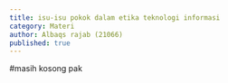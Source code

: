 ```yaml
---
title: isu-isu pokok dalam etika teknologi informasi
category: Materi
author: Albaqs rajab (21066)
published: true
---
```

#masih kosong pak
